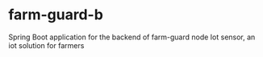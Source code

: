 # farm-guard-b
Spring Boot application for the backend of farm-guard node Iot sensor, an iot solution for farmers
